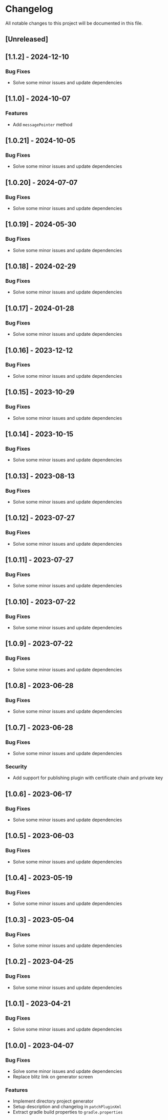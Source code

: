 # Changelog

All notable changes to this project will be documented in this file.

## [Unreleased]
## [1.1.2] - 2024-12-10

### Bug Fixes

- Solve some minor issues and update dependencies

## [1.1.0] - 2024-10-07

### Features

- Add `messagePointer` method

## [1.0.21] - 2024-10-05

### Bug Fixes

- Solve some minor issues and update dependencies

## [1.0.20] - 2024-07-07

### Bug Fixes

- Solve some minor issues and update dependencies

## [1.0.19] - 2024-05-30

### Bug Fixes

- Solve some minor issues and update dependencies

## [1.0.18] - 2024-02-29

### Bug Fixes

- Solve some minor issues and update dependencies

## [1.0.17] - 2024-01-28

### Bug Fixes

- Solve some minor issues and update dependencies

## [1.0.16] - 2023-12-12

### Bug Fixes

- Solve some minor issues and update dependencies

## [1.0.15] - 2023-10-29

### Bug Fixes

- Solve some minor issues and update dependencies

## [1.0.14] - 2023-10-15

### Bug Fixes

- Solve some minor issues and update dependencies

## [1.0.13] - 2023-08-13

### Bug Fixes

- Solve some minor issues and update dependencies

## [1.0.12] - 2023-07-27

### Bug Fixes

- Solve some minor issues and update dependencies

## [1.0.11] - 2023-07-27

### Bug Fixes

- Solve some minor issues and update dependencies

## [1.0.10] - 2023-07-22

### Bug Fixes

- Solve some minor issues and update dependencies

## [1.0.9] - 2023-07-22

### Bug Fixes

- Solve some minor issues and update dependencies

## [1.0.8] - 2023-06-28

### Bug Fixes

- Solve some minor issues and update dependencies

## [1.0.7] - 2023-06-28

### Bug Fixes

- Solve some minor issues and update dependencies

### Security

- Add support for publishing plugin with certificate chain and private key

## [1.0.6] - 2023-06-17

### Bug Fixes

- Solve some minor issues and update dependencies

## [1.0.5] - 2023-06-03

### Bug Fixes

- Solve some minor issues and update dependencies

## [1.0.4] - 2023-05-19

### Bug Fixes

- Solve some minor issues and update dependencies

## [1.0.3] - 2023-05-04

### Bug Fixes

- Solve some minor issues and update dependencies

## [1.0.2] - 2023-04-25

### Bug Fixes

- Solve some minor issues and update dependencies

## [1.0.1] - 2023-04-21

### Bug Fixes

- Solve some minor issues and update dependencies

## [1.0.0] - 2023-04-07

### Bug Fixes

- Solve some minor issues and update dependencies
- Replace blitz link on generator screen

### Features

- Implement directory project generator
- Setup description and changelog in `patchPluginXml`
- Extract gradle build properties to `gradle.properties`

<!-- generated by git-cliff -->
